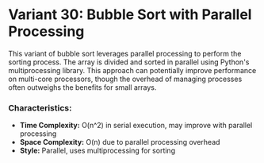 # Variant 30: Bubble Sort with Parallel Processing

This variant of bubble sort leverages parallel processing to perform the sorting process. The array is divided and sorted in parallel using Python's multiprocessing library. This approach can potentially improve performance on multi-core processors, though the overhead of managing processes often outweighs the benefits for small arrays.

### Characteristics:
- **Time Complexity:** O(n^2) in serial execution, may improve with parallel processing
- **Space Complexity:** O(n) due to parallel processing overhead
- **Style:** Parallel, uses multiprocessing for sorting

